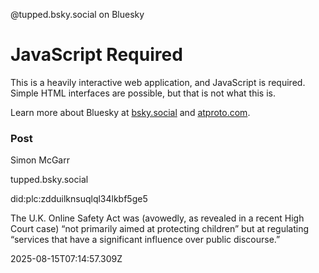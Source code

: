 @tupped.bsky.social on Bluesky                          

# JavaScript Required

This is a heavily interactive web application, and JavaScript is required. Simple HTML interfaces are possible, but that is not what this is.

Learn more about Bluesky at [bsky.social](https://bsky.social) and [atproto.com](https://atproto.com).

### Post

Simon McGarr

tupped.bsky.social

did:plc:zdduilknsuqlql34lkbf5ge5

The U.K. Online Safety Act was (avowedly, as revealed in a recent High Court case) “not primarily aimed at protecting children” but at regulating “services that have a significant influence over public discourse.”

2025-08-15T07:14:57.309Z